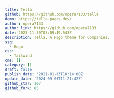 ```yaml
---
title: Tella
github: https://github.com/opera7133/tella
demo: https://tella.pages.dev/
author: opera7133
author_link: https://github.com/opera7133
date: 2023-11-30T03:09:49.543Z
description: Tella, A Hugo theme for Companies.
ssg:
  - Hugo
css:
  - Tailwind
cms: []
category: []
draft: false
publish_date: '2021-01-03T10:14:00Z'
update_date: '2024-09-09T11:21:42Z'
github_star: 107
github_fork: 85
---
```

